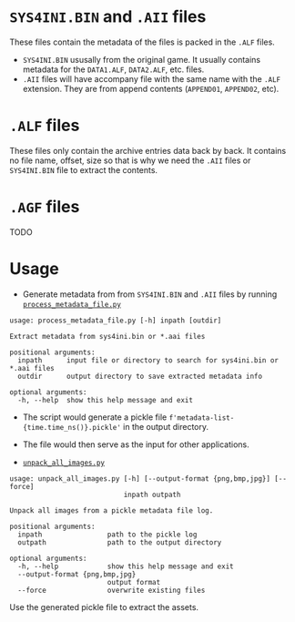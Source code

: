 # `SYS4INI.BIN` and `.AII` files

These files contain the metadata of the files is packed in the `.ALF` files.

- `SYS4INI.BIN` ususally from the original game. It usually contains metadata for the `DATA1.ALF`, `DATA2.ALF`, etc. files.
- `.AII` files will have accompany file with the same name with the `.ALF` extension. They are from append contents (`APPEND01`, `APPEND02`, etc).

# `.ALF` files

These files only contain the archive entries data back by back. It contains no file name, offset, size so that is why we need the `.AII` files or `SYS4INI.BIN` file to extract the contents.

# `.AGF` files

TODO

# Usage

- Generate metadata from from `SYS4INI.BIN` and `.AII` files by running [`process_metadata_file.py`](./process_metadata_file.py)

```
usage: process_metadata_file.py [-h] inpath [outdir]

Extract metadata from sys4ini.bin or *.aai files

positional arguments:
  inpath      input file or directory to search for sys4ini.bin or *.aai files
  outdir      output directory to save extracted metadata info

optional arguments:
  -h, --help  show this help message and exit
```

- The script would generate a pickle file `f'metadata-list-{time.time_ns()}.pickle'` in the output directory.
- The file would then serve as the input for other applications.

- [`unpack_all_images.py`](./unpack_all_images.py)

```
usage: unpack_all_images.py [-h] [--output-format {png,bmp,jpg}] [--force]
                            inpath outpath

Unpack all images from a pickle metadata file log.

positional arguments:
  inpath                path to the pickle log
  outpath               path to the output directory

optional arguments:
  -h, --help            show this help message and exit
  --output-format {png,bmp,jpg}
                        output format
  --force               overwrite existing files
```

Use the generated pickle file to extract the assets.
